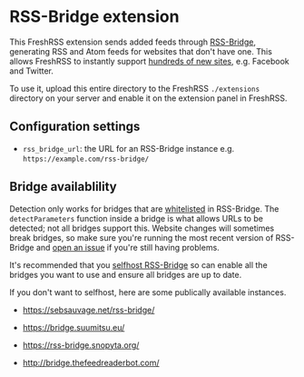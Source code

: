 # RSS-Bridge extension

This FreshRSS extension sends added feeds through [RSS-Bridge](https://github.com/rss-bridge/rss-bridge), generating RSS and Atom feeds for websites that don't have one. This allows FreshRSS to instantly support [hundreds of new sites](https://github.com/RSS-Bridge/rss-bridge/tree/master/bridges), e.g. Facebook and Twitter.

To use it, upload this entire directory to the FreshRSS `./extensions` directory on your server and enable it on the extension panel in FreshRSS.

## Configuration settings

* `rss_bridge_url`: the URL for an RSS-Bridge instance e.g. `https://example.com/rss-bridge/`

## Bridge availablility

Detection only works for bridges that are [whitelisted](https://github.com/RSS-Bridge/rss-bridge/wiki/Whitelisting) in RSS-Bridge. The `detectParameters` function inside a bridge is what allows URLs to be detected; not all bridges support this. Website changes will sometimes break bridges, so make sure you're running the most recent version of RSS-Bridge and [open an issue](https://github.com/RSS-Bridge/rss-bridge/issues) if you're still having problems.

It's recommended that you [selfhost RSS-Bridge](https://github.com/RSS-Bridge/rss-bridge/wiki/Installation) so can enable all the bridges you want to use and ensure all bridges are up to date.

If you don't want to selfhost, here are some publically available instances.

* https://sebsauvage.net/rss-bridge/

* https://bridge.suumitsu.eu/

* https://rss-bridge.snopyta.org/

* http://bridge.thefeedreaderbot.com/
